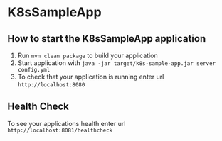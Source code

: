 # K8sSampleApp

How to start the K8sSampleApp application
---

1. Run `mvn clean package` to build your application
1. Start application with `java -jar target/k8s-sample-app.jar server config.yml`
1. To check that your application is running enter url `http://localhost:8080`

Health Check
---

To see your applications health enter url `http://localhost:8081/healthcheck`
